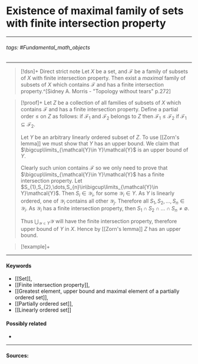# Existence of maximal family of sets with finite intersection property
***
###### tags: #Fundamental_math_objects 
***
>[!dsn]+ Direct strict note
>Let $X$ be a set, and $\mathcal{F}$ be a family of subsets of $X$ with finite intersection property. Then exist a *maximal* family of subsets of $X$ which contains $\mathcal{F}$ and has a finite intersection property.^[Sidney A. Morris - "Topology without tears" p.272]

>[!proof]+
>Let $Z$ be a collection of all families of subsets of $X$ which contains $\mathcal{F}$ and has a finite intersection property. Define a partial order $\le$ on $Z$ as follows: if $\mathcal{F}_{1}$ and $\mathcal{F}_{2}$ belongs to $Z$ then $\mathcal{F}_{1}\le\mathcal{F}_{2}$ if $\mathcal{F}_{1}\subseteq\mathcal{F}_{2}$.
>
>Let $Y$ be an arbitrary linearly ordered subset of $Z$. To use [[Zorn's lemma]] we must show that $Y$ has an upper bound. We claim that $\bigcup\limits_{\mathcal{Y}\in Y}\mathcal{Y}$ is an upper bound of $Y$.
>
>Clearly such union contains $\mathcal{F}$ so we only need to prove that $\bigcup\limits_{\mathcal{Y}\in Y}\mathcal{Y}$ has a finite intersection property. Let $S_{1},S_{2},\dots,S_{n}\in\bigcup\limits_{\mathcal{Y}\in Y}\mathcal{Y}$. Then $S_{i}\in\mathcal{Y}_{i}$, for some $\mathcal{Y}_{i}\in Y$. As $Y$ is linearly ordered, one of $\mathcal{Y}_{i}$ contains all other $\mathcal{Y}_{j}$. Therefore all $S_{1},S_{2},\dots,S_{n}\in\mathcal{Y}_{i}$. As $\mathcal{Y}_{i}$ has a finite intersection property, then $S_{1}\cap S_{2}\cap\dots\cap S_{n}\ne\emptyset$.
>
>Thus $\bigcup_{\mathcal{Y}\in Y}\mathcal{Y}$ will have the finite intersection property, therefore upper bound of $Y$ in $X$. Hence by [[Zorn's lemma]] $Z$ has an upper bound.

>[!example]+ 
>
***
#### Keywords
- [[Set]],
- [[Finite intersection property]],
- [[Greatest element, upper bound and maximal element of a partially ordered set]],
- [[Partially ordered set]],
- [[Linearly ordered set]]
#### Possibly related
- 
***
#### Sources: